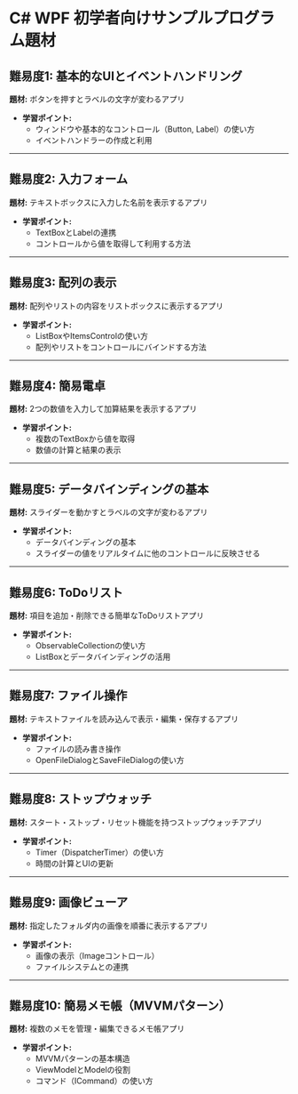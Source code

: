 # C# WPF 初学者向けサンプルプログラム題材

## 難易度1: 基本的なUIとイベントハンドリング
**題材:** ボタンを押すとラベルの文字が変わるアプリ  
- **学習ポイント:**  
  - ウィンドウや基本的なコントロール（Button, Label）の使い方  
  - イベントハンドラーの作成と利用  

---

## 難易度2: 入力フォーム
**題材:** テキストボックスに入力した名前を表示するアプリ  
- **学習ポイント:**  
  - TextBoxとLabelの連携  
  - コントロールから値を取得して利用する方法  

---

## 難易度3: 配列の表示
**題材:** 配列やリストの内容をリストボックスに表示するアプリ  
- **学習ポイント:**  
  - ListBoxやItemsControlの使い方  
  - 配列やリストをコントロールにバインドする方法  

---

## 難易度4: 簡易電卓
**題材:** 2つの数値を入力して加算結果を表示するアプリ  
- **学習ポイント:**  
  - 複数のTextBoxから値を取得  
  - 数値の計算と結果の表示  

---

## 難易度5: データバインディングの基本
**題材:** スライダーを動かすとラベルの文字が変わるアプリ  
- **学習ポイント:**  
  - データバインディングの基本  
  - スライダーの値をリアルタイムに他のコントロールに反映させる  

---

## 難易度6: ToDoリスト
**題材:** 項目を追加・削除できる簡単なToDoリストアプリ  
- **学習ポイント:**  
  - ObservableCollectionの使い方  
  - ListBoxとデータバインディングの活用  

---

## 難易度7: ファイル操作
**題材:** テキストファイルを読み込んで表示・編集・保存するアプリ  
- **学習ポイント:**  
  - ファイルの読み書き操作  
  - OpenFileDialogとSaveFileDialogの使い方  

---

## 難易度8: ストップウォッチ
**題材:** スタート・ストップ・リセット機能を持つストップウォッチアプリ  
- **学習ポイント:**  
  - Timer（DispatcherTimer）の使い方  
  - 時間の計算とUIの更新  

---

## 難易度9: 画像ビューア
**題材:** 指定したフォルダ内の画像を順番に表示するアプリ  
- **学習ポイント:**  
  - 画像の表示（Imageコントロール）  
  - ファイルシステムとの連携  

---

## 難易度10: 簡易メモ帳（MVVMパターン）
**題材:** 複数のメモを管理・編集できるメモ帳アプリ  
- **学習ポイント:**  
  - MVVMパターンの基本構造  
  - ViewModelとModelの役割  
  - コマンド（ICommand）の使い方  

